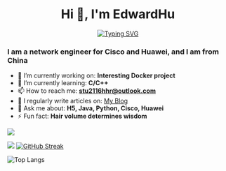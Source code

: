 <h1 align="center">Hi 👋, I'm EdwardHu</h1>

<div align="center">
  <a href="https://git.io/typing-svg"><img src="https://readme-typing-svg.demolab.com?font=Fira+Code&pause=1000&width=435&lines=Welcome+to+my+Github+profile+page!" alt="Typing SVG" /></a>
</div>

<h3>I am a network engineer for Cisco and Huawei, and I am from China</h3>

- 🔭 I’m currently working on: **Interesting Docker project**
- 🌱 I’m currently learning: **C/C++**
- 📫 How to reach me: **stu2116hhr@outlook.com**
- 📝 I regularly write articles on: [My Blog](https://www.edwardhu.run)
- 💬 Ask me about: **H5, Java, Python, Cisco, Huawei**
- ⚡ Fun fact: **Hair volume determines wisdom**
<!-- 
- 👯 I’m looking to collaborate on ... 
- 🤔 I’m looking for help with ... 
- 😄 Pronouns: ...
-->
<img src="https://komarev.com/ghpvc/?username=stu2116Edward&abbreviated=true" />

![](https://github-readme-stats.vercel.app/api?username=stu2116Edward&show_icons=true&theme=transparent)
<a href="https://git.io/streak-stats"><img src="https://streak-stats.demolab.com?user=stu2116Edward&theme=transparent&hide_border=%E5%81%87" alt="GitHub Streak" /></a>

![Top Langs](https://github-readme-stats.vercel.app/api/top-langs/?username=stu2116Edward&layout=compact&theme=transparent)
